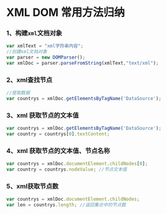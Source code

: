 # XML DOM 常用方法归纳

### 1、构建`xml`文档对象

```javascript
var xmlText = "xml字符串内容";
//创建xml文档对象
var parser = new DOMParser();
var xmlDoc = parser.parseFromString(xmlText,"text/xml");
```

### 2、xml查找节点

```javascript
//提取数据
var countrys = xmlDoc.getElementsByTagName('DataSource');
```

### 3、xml 获取节点的文本值

```javascript
var countrys = xmlDoc.getElementsByTagName('DataSource');
var country = countrys[0].textContent;
```

### 4、xml 获取节点的文本值、节点名称

```javascript
var countrys = xmlDoc.documentElement.childNodes[0];
var country = countrys.nodeValue; //节点文本值
```

### 5、xml获取节点数

```javascript
var countrys = xmlDoc.documentElement.childNodes;
var len = countrys.length; //返回集合中的节点数
```



